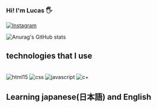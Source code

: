 ### Hi! I'm Lucas 🖐️

[![Instagram](https://img.shields.io/badge/Instagram-E4405F?style=for-the-badge&logo=instagram&logoColor=white)](https://www.instagram.com/lucs.soares/)

![Anurag's GitHub stats](https://github-readme-stats.vercel.app/api?username=Lucc337&show_icons=true&theme=dracula)

## technologies that I use

<div style="display: inline_block"><br/>
<img align="center" alt="html15" src="https://img.shields.io/badge/HTML-239120?style=for-the-badge&logo=html5&logoColor=white"/> 
<img align="center" alt="css" src="https://img.shields.io/badge/CSS3-1572B6?style=for-the-badge&logo=css3&logoColor=white"/> 
<img align="center" alt="javascript" src="https://img.shields.io/badge/JavaScript-F7DF1E?style=for-the-badge&logo=javascript&logoColor=black"/> 
<img align="center" alt="c+" src="https://img.shields.io/badge/C-00599C?style=for-the-badge&logo=c&logoColor=white"/>

## Learning japanese(日本語) and English
</div><br/>


